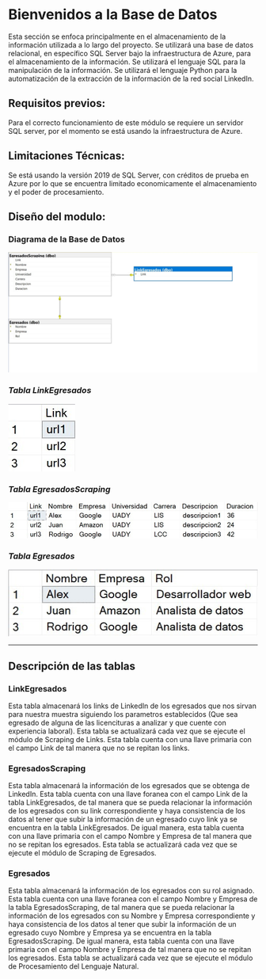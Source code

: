 # Bienvenidos a la Base de Datos
Esta sección se enfoca principalmente en el almacenamiento de la información utilizada a lo largo del proyecto. Se utilizará una base de datos relacional, en específico SQL Server bajo la infraestructura de Azure, para el almacenamiento de la información. Se utilizará el lenguaje SQL para la manipulación de la información. Se utilizará el lenguaje Python para la automatización de la extracción de la información de la red social LinkedIn.

## Requisitos previos:
Para el correcto funcionamiento de este módulo se requiere un servidor SQL server, por el momento se está usando la infraestructura de Azure.

## Limitaciones Técnicas:
Se está usando la versión 2019 de SQL Server, con créditos de prueba en Azure por lo que se encuentra limitado economicamente el almacenamiento y el poder de procesamiento.

## Diseño del modulo:

### Diagrama de la Base de Datos
![Imagen Diagrama de Clase](Images/DiagramaBasedeDatos.jpg)
### **_Tabla LinkEgresados_**
![Imagen Tabla LinkEgresados](Images/LinkEgresados.jpg)
### **_Tabla EgresadosScraping_**
![Imagen Tabla EgresadosScraping](Images/EgresadosScraping.jpg)
### **_Tabla Egresados_**
![Imagen Tabla Egresados](Images/Egresados.jpg)

---

## Descripción de las tablas

### LinkEgresados
Esta tabla almacenará los links de LinkedIn de los egresados que nos sirvan para nuestra muestra siguiendo los parametros establecidos (Que sea egresado de alguna de las licencituras a analizar y que cuente con experiencia laboral). Esta tabla se actualizará cada vez que se ejecute el módulo de Scraping de Links. Esta tabla cuenta con una llave primaria con el campo Link de tal manera que no se repitan los links.

### EgresadosScraping
Esta tabla almacenará la información de los egresados que se obtenga de LinkedIn.
Esta tabla cuenta con una llave foranea con el campo Link de la tabla LinkEgresados, de tal manera que se pueda relacionar la información de los egresados con su link correspondiente y haya consistencia de los datos al tener que subir la información de un egresado cuyo link ya se encuentra en la tabla LinkEgresados. De igual manera, esta tabla cuenta con una llave primaria con el campo Nombre y Empresa de tal manera que no se repitan los egresados. Esta tabla se actualizará cada vez que se ejecute el módulo de Scraping de Egresados.

### Egresados
Esta tabla almacenará la información de los egresados con su rol asignado. Esta tabla cuenta con una llave foranea con el campo Nombre y Empresa de la tabla EgresadosScraping, de tal manera que se pueda relacionar la información de los egresados con su Nombre y Empresa correspondiente y haya consistencia de los datos al tener que subir la información de un egresado cuyo Nombre y Empresa ya se encuentra en la tabla EgresadosScraping. De igual manera, esta tabla cuenta con una llave primaria con el campo Nombre y Empresa de tal manera que no se repitan los egresados. Esta tabla se actualizará cada vez que se ejecute el módulo de Procesamiento del Lenguaje Natural.